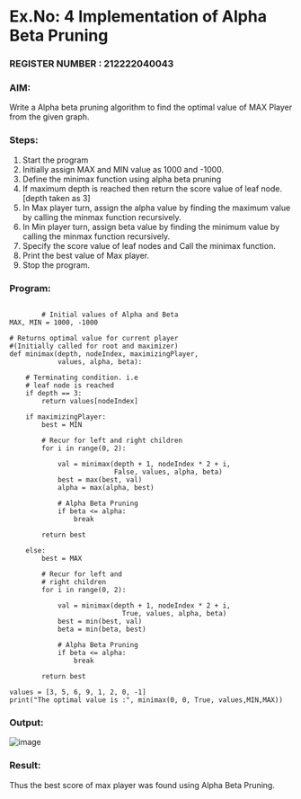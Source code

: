 # Ex.No: 4   Implementation of Alpha Beta Pruning 
                                                                   
### REGISTER NUMBER : 212222040043
### AIM: 
Write a Alpha beta pruning algorithm to find the optimal value of MAX Player from the given graph.
### Steps:
1. Start the program
2. Initially  assign MAX and MIN value as 1000 and -1000.
3.  Define the minimax function  using alpha beta pruning
4.  If maximum depth is reached then return the score value of leaf node. [depth taken as 3]
5.  In Max player turn, assign the alpha value by finding the maximum value by calling the minmax function recursively.
6.  In Min player turn, assign beta value by finding the minimum value by calling the minmax function recursively.
7.  Specify the score value of leaf nodes and Call the minimax function.
8.  Print the best value of Max player.
9.  Stop the program. 

### Program:
```
  
        # Initial values of Alpha and Beta
MAX, MIN = 1000, -1000
 
# Returns optimal value for current player
#(Initially called for root and maximizer)
def minimax(depth, nodeIndex, maximizingPlayer,
            values, alpha, beta):
  
    # Terminating condition. i.e
    # leaf node is reached
    if depth == 3:
        return values[nodeIndex]
 
    if maximizingPlayer:
        best = MIN
 
        # Recur for left and right children
        for i in range(0, 2):
             
            val = minimax(depth + 1, nodeIndex * 2 + i,
                          False, values, alpha, beta)
            best = max(best, val)
            alpha = max(alpha, best)
 
            # Alpha Beta Pruning
            if beta <= alpha:
                break
          
        return best
      
    else:
        best = MAX
 
        # Recur for left and
        # right children
        for i in range(0, 2):
          
            val = minimax(depth + 1, nodeIndex * 2 + i,
                            True, values, alpha, beta)
            best = min(best, val)
            beta = min(beta, best)
 
            # Alpha Beta Pruning
            if beta <= alpha:
                break
          
        return best
      
values = [3, 5, 6, 9, 1, 2, 0, -1] 
print("The optimal value is :", minimax(0, 0, True, values,MIN,MAX))
```

### Output:
![image](https://github.com/user-attachments/assets/7a13bd5a-7aec-4341-b2b9-57deb775452e)

### Result:
Thus the best score of max player was found using Alpha Beta Pruning.
